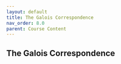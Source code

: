 ```yaml
---
layout: default
title: The Galois Correspondence
nav_order: 8.0
parent: Course Content
---
```


## The Galois Correspondence